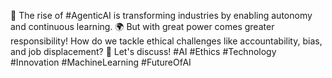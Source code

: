 🚀 The rise of #AgenticAI is transforming industries by enabling autonomy and continuous learning. 🌍 But with great power comes greater responsibility! How do we tackle ethical challenges like accountability, bias, and job displacement? 🤖 Let's discuss! #AI #Ethics #Technology #Innovation #MachineLearning #FutureOfAI